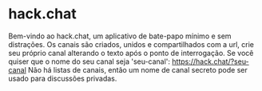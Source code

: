 # hack.chat
Bem-vindo ao hack.chat, um aplicativo de bate-papo mínimo e sem distrações. Os canais são criados, unidos e compartilhados com a url, crie seu próprio canal alterando o texto após o ponto de interrogação. Se você quiser que o nome do seu canal seja 'seu-canal': https://hack.chat/?seu-canal Não há listas de canais, então um nome de canal secreto pode ser usado para discussões privadas.
